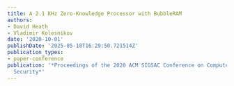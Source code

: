 ```yaml
---
title: A 2.1 KHz Zero-Knowledge Processor with BubbleRAM
authors:
- David Heath
- Vladimir Kolesnikov
date: '2020-10-01'
publishDate: '2025-05-18T16:29:50.721514Z'
publication_types:
- paper-conference
publication: '*Proceedings of the 2020 ACM SIGSAC Conference on Computer and Communications
  Security*'
---
```


